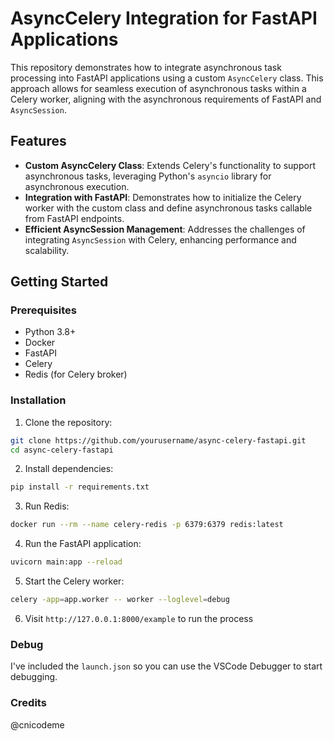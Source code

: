 # AsyncCelery Integration for FastAPI Applications

This repository demonstrates how to integrate asynchronous task processing into FastAPI applications using a custom `AsyncCelery` class. This approach allows for seamless execution of asynchronous tasks within a Celery worker, aligning with the asynchronous requirements of FastAPI and `AsyncSession`.

## Features

- **Custom AsyncCelery Class**: Extends Celery's functionality to support asynchronous tasks, leveraging Python's `asyncio` library for asynchronous execution.
- **Integration with FastAPI**: Demonstrates how to initialize the Celery worker with the custom class and define asynchronous tasks callable from FastAPI endpoints.
- **Efficient AsyncSession Management**: Addresses the challenges of integrating `AsyncSession` with Celery, enhancing performance and scalability.

## Getting Started

### Prerequisites

- Python 3.8+
- Docker
- FastAPI
- Celery
- Redis (for Celery broker)

### Installation

1. Clone the repository:

```bash
git clone https://github.com/yourusername/async-celery-fastapi.git
cd async-celery-fastapi
```

2. Install dependencies:

```bash
pip install -r requirements.txt
```

3. Run Redis:

```bash
docker run --rm --name celery-redis -p 6379:6379 redis:latest
```

4. Run the FastAPI application:

```bash
uvicorn main:app --reload
```

5. Start the Celery worker:

```bash
celery -app=app.worker -- worker --loglevel=debug
```

6. Visit `http://127.0.0.1:8000/example` to run the process

### Debug

I've included the `launch.json` so you can use the VSCode Debugger to start debugging.

### Credits

@cnicodeme 
